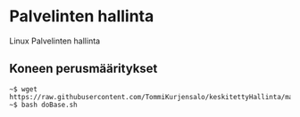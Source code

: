 # Palvelinten hallinta
Linux Palvelinten hallinta

## Koneen perusmääritykset

	~$ wget https://raw.githubusercontent.com/TommiKurjensalo/keskitettyHallinta/master/doBase.sh
	~$ bash doBase.sh
